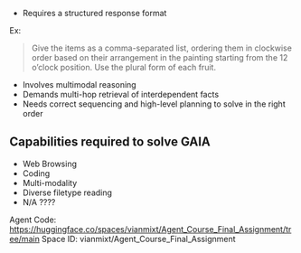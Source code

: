 * Requires a structured response format

Ex: 

> Give the items as a comma-separated list, ordering them in clockwise order based on their arrangement in the painting starting from the 12 o’clock position. Use the plural form of each fruit.

* Involves multimodal reasoning
* Demands multi-hop retrieval of interdependent facts
* Needs correct sequencing and high-level planning to solve in the right order


## Capabilities required to solve GAIA

* Web Browsing
* Coding
* Multi-modality
* Diverse filetype reading
* N/A ????

Agent Code: https://huggingface.co/spaces/vianmixt/Agent_Course_Final_Assignment/tree/main
Space ID: vianmixt/Agent_Course_Final_Assignment